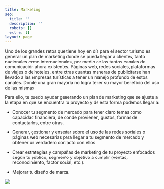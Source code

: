 ```yaml
---
title: Marketing
seo:
  title: ''
  description: ''
  robots: []
  extra: []
layout: page
---
```

Uno de los grandes retos que tiene hoy en día para el sector turismo es generar un plan de marketing donde se pueda llegar a clientes, tanto nacionales como internacionales, por medio de los tantos canales de comunicación ahora existentes.
Páginas web, redes sociales, plataformas de viajes o de hoteles, entre otras cuantas maneras de publicitarse han llevado a las empresas turísticas a tener un manejo profundo de estos canales. Donde una gran mayoría no logra tener su mayor beneficio del uso de las mismas

Para ello, te puedo ayudar generando un plan de marketing que se ajuste a la etapa en que se encuentra tu proyecto y de esta forma podemos llegar a:

*   Conocer tu segmento de mercado para tener claro temas como capacidad financiera, de donde provienen, gustos, formas de contactarlos, entre otras.

*   Generar, gestionar y enseñar sobre el uso de las redes sociales o páginas web necesarias para llegar a tu segmento de mercado y obtener un verdadero contacto con ellos

*   Crear estrategias y campañas de marketing de tu proyecto enfocados según tu público, segmento y objetivo a cumplir (ventas, reconocimiento, factor social, etc.). 

*   Mejorar tu diseño de marca.



![](/images/Logo%20principal.png)

